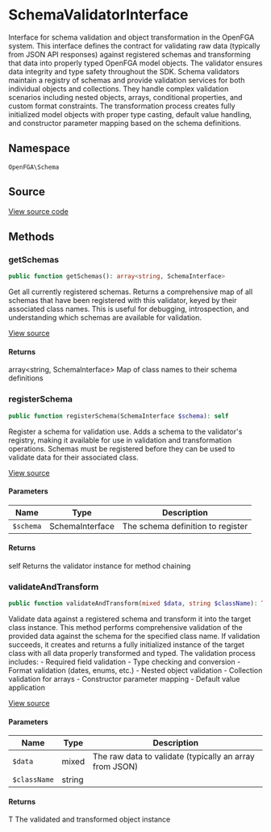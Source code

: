 # SchemaValidatorInterface

Interface for schema validation and object transformation in the OpenFGA system. This interface defines the contract for validating raw data (typically from JSON API responses) against registered schemas and transforming that data into properly typed OpenFGA model objects. The validator ensures data integrity and type safety throughout the SDK. Schema validators maintain a registry of schemas and provide validation services for both individual objects and collections. They handle complex validation scenarios including nested objects, arrays, conditional properties, and custom format constraints. The transformation process creates fully initialized model objects with proper type casting, default value handling, and constructor parameter mapping based on the schema definitions.

## Namespace
`OpenFGA\Schema`

## Source
[View source code](https://github.com/evansims/openfga-php/blob/main/src/Schema/SchemaValidatorInterface.php)




## Methods
### getSchemas


```php
public function getSchemas(): array<string, SchemaInterface>
```

Get all currently registered schemas. Returns a comprehensive map of all schemas that have been registered with this validator, keyed by their associated class names. This is useful for debugging, introspection, and understanding which schemas are available for validation.

[View source](https://github.com/evansims/openfga-php/blob/main/src/Schema/SchemaValidatorInterface.php#L39)


#### Returns
array&lt;string, SchemaInterface&gt;
 Map of class names to their schema definitions

### registerSchema


```php
public function registerSchema(SchemaInterface $schema): self
```

Register a schema for validation use. Adds a schema to the validator&#039;s registry, making it available for use in validation and transformation operations. Schemas must be registered before they can be used to validate data for their associated class.

[View source](https://github.com/evansims/openfga-php/blob/main/src/Schema/SchemaValidatorInterface.php#L51)

#### Parameters
| Name | Type | Description |
|------|------|-------------|
| `$schema` | SchemaInterface | The schema definition to register |

#### Returns
self
 Returns the validator instance for method chaining

### validateAndTransform


```php
public function validateAndTransform(mixed $data, string $className): T
```

Validate data against a registered schema and transform it into the target class instance. This method performs comprehensive validation of the provided data against the schema for the specified class name. If validation succeeds, it creates and returns a fully initialized instance of the target class with all data properly transformed and typed. The validation process includes: - Required field validation - Type checking and conversion - Format validation (dates, enums, etc.) - Nested object validation - Collection validation for arrays - Constructor parameter mapping - Default value application

[View source](https://github.com/evansims/openfga-php/blob/main/src/Schema/SchemaValidatorInterface.php#L78)

#### Parameters
| Name | Type | Description |
|------|------|-------------|
| `$data` | mixed | The raw data to validate (typically an array from JSON) |
| `$className` | string |  |

#### Returns
T
 The validated and transformed object instance

